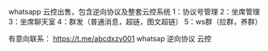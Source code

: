 whatsapp 云控出售，包含逆向协议及整套云控系统
1：协议号管理
2：坐席管理
3：坐席聊天室
4：群发（普通消息，超链，图文超链）
5：ws群（拉群，养群）

有意向联系： https://t.me/abcdxzy001
whatsap 逆向协议 云控
